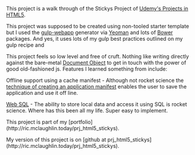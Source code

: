 This project is a walk through of the Stickys Project of [Udemy's Projects in HTML5](https://www.udemy.com/projects-in-html5/learn/#/). 

This project was supposed to be created using non-tooled starter template but I used the [gulp-webapp](https://github.com/yeoman/generator-gulp-webapp) generator via [Yeoman](http://yeoman.io/) and lots of [Bower]() packages. And yes, it uses lots of my gulp best practices outlined on my gulp recipe and 

This project feels so low level and free of cruft. Nothing like writing directly against the bare-metal [Document Object](http://www.w3schools.com/jsref/dom_obj_document.asp) to get in touch with the power of good old-fashioned js. Features I learned something from include:

Offline support using a cache manifest - Although not rocket science the [technique of creating an application manifest](http://www.html5rocks.com/en/tutorials/appcache/beginner/) enables the user to save the application and use it off line. 

[Web SQL](https://en.wikipedia.org/wiki/Web_SQL_Database) - The ability to store local data and access it using SQL is rocket science. Where has this been all my life. Super easy to implement.
<p>
This project is part of my [portfolio](http://ric.mclaughlin.today/prj_html5_stickys).
</p>
<p>
My version of this project is on [github at prj_html5_stickys](http://ric.mclaughlin.today/prj_html5_stickys).
</p>